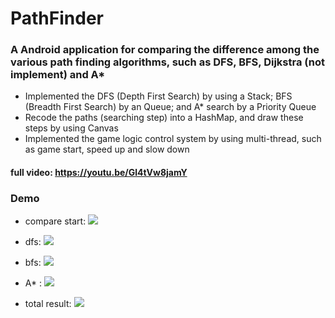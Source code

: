 # PathFinder
### A Android application for comparing the difference among the various path finding algorithms, such as DFS, BFS, Dijkstra (not implement) and A*
* Implemented the DFS (Depth First Search) by using a Stack; BFS (Breadth First Search) by an Queue; and  A* search by a Priority Queue 
* Recode the paths (searching step) into a HashMap, and draw these steps by using Canvas
* Implemented the game logic control system by using multi-thread, such as game start, speed up and slow down

#### full video: https://youtu.be/Gl4tVw8jamY

### Demo
* compare start:
![](https://imgur.com/bcJY8JZ.png)

* dfs:
![](https://imgur.com/9PNjeBU.gif)

* bfs:
![](https://imgur.com/1hit71r.gif)

* A* :
![](https://imgur.com/i7GsnBu.gif)

* total result:
![](https://imgur.com/D1Zq2Ko.png)


